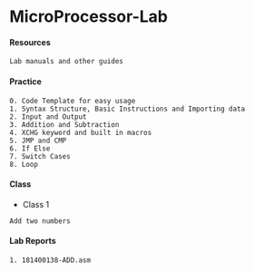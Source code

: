 # MicroProcessor-Lab

#### Resources
```text
Lab manuals and other guides
```
#### Practice
```text
0. Code Template for easy usage
1. Syntax Structure, Basic Instructions and Importing data
2. Input and Output
3. Addition and Subtraction
4. XCHG keyword and built in macros
5. JMP and CMP
6. If Else
7. Switch Cases
8. Loop
```
#### Class
- Class 1
```text
Add two numbers
```
#### Lab Reports
```text
1. 181400138-ADD.asm
```
